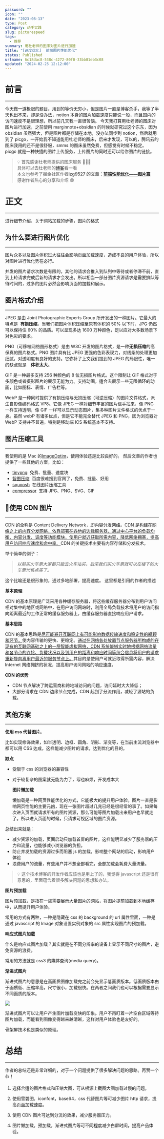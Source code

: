 ```yaml
---
password: ""
icon: ""
date: "2023-08-13"
type: Post
category: 动手实践
slug: picturespeed
tags:
  - 推荐
summary: 用杜老师的图床对图片进行加速
title: "[速度优化]  前端图片性能优化"
status: Published
urlname: 6c18dac8-538c-4272-80f0-33bb01eb3c08
updated: "2024-02-25 12:12:00"
---
```


# 前言

---

今天做一道极限的题目，用到的等价无穷小，但是图片一直是博客杀手，我等了半天也出不来，却是没办法，notion 本身的图片加载速度只能说一般，而且国内的访问速度不是很理想，所以前几天我一直很苦恼。
今天我打算用杜老师的图床对图片进行加速，之前使用 marginnote+obsidian 的时候就研究过这个东东，因为 obsidian 虽然强大，但是图片都是存储在本地，没办法同步到 notion，然后就用到了 picgo，一开始我不知道能用杜老师的图床，后来才发现，可以的，腾讯云的图床我用的还不是很舒服，smms 的图床虽然免费，但感觉有时候不稳定。
picgo 就是一种快捷的图片上传服务，上传图片的同时还可以给你图片的链接。

> 💡 首先感谢杜老师提供的图床服务 🌺🌺🌺  
> 具体可以去杜老师的[博客](https://dusays.com/)看一看  
> 本文也参考了掘金社区作者**lzg9527 的文章：**[**前端性能优化——图片篇**](https://juejin.cn/post/6965761736083243044)  
> 感谢作者热心的分享和介绍 😄

# 正文

---

进行细节介绍，关于网站加载的步骤，图片的格式

## 为什么要进行图片优化

---

图片众多以及图片体积过大往往会影响页面加载速度，造成不良的用户体验，所以对图片进行优化势在必行。

并发的图片请求次数是有限的，其他的请求会推入到队列中等待或者停滞不前，直到上轮请求完成后新的请求才会发出。所以相当一部分图片资源请求是需要排队等待时间的，过多的图片必然会影响页面的加载和展示。

## 图片格式介绍

---

JPEG 是由 Joint Photographic Experts Group 所开发出的一种图片。它最大的特点是  **有损压缩**。当我们把图片体积压缩至原有体积的 50% 以下时，JPG 仍然可以保持住 60% 的品质。可以呈现多达 1600 万种颜色，足以应对大多数场景下对色彩的要求。

PNG（可移植网络图形格式）是由 W3C 开发的图片格式，是一种**无损压缩**的高保真的图片格式。PNG 图片具有比 JPEG 更强的色彩表现力，对线条的处理更加细腻，对透明度有良好的支持。它弥补了上文我们提到的 JPEG 的局限性，唯一的缺点就是　**体积太大**。

GIF 是一种最多支持 256 种颜色的 8 位无损图片格式。这个限制让 GIF 格式对于多颜色或者摄影图片的展示无能为力。支持动画，适合去展示一些无限循环的动画，比如图标、表情、广告栏等。

WebP 是一种同时提供了有损压缩与无损压缩（可逆压缩）的图片文件格式，派生自影像编码格式 VP8。它像 JPEG 一样对细节丰富的图片信手拈来，像 PNG 一样支持透明，像 GIF 一样可以显示动态图片，集多种图片文件格式的优点于一身。虽然 webP 有诸多优点，但是它不能完全替代 JPEG 和 PNG，因为浏览器对 WebP 支持并不普遍。特别是移动端 IOS 系统基本不支持。

## 图片压缩工具

---

我使用的是 Mac 的[ImageOptim](https://imageoptim.com/mac)，使用体验还是比较良好的。
然后文章的作者也提供了一些其他的方案，比如：

- [tinypng](https://link.juejin.cn/?target=https%3A%2F%2Ftinypng.com%2F)  免费、批量、速度块
- [智图压缩](https://link.juejin.cn/?target=https%3A%2F%2Fzhitu.isux.us%2F)  百度很难搜到官网了，免费、批量、好用
- [squoosh](https://link.juejin.cn/?target=https%3A%2F%2Fsquoosh.app%2F)  在线图片压缩工具
- [compressor](https://link.juejin.cn/?target=https%3A%2F%2Fcompressor.io%2F)  支持 JPG、PNG、SVG、GIF

## 🌟**使用 CDN 图片**

---

CDN 的全称是 Content Delivery Network，即内容分发网络。<u>CDN 是构建在网络之上的内容分发网络，依靠部署在各地的边缘服务器，通过中心平台的负载均衡、内容分发、调度等功能模块，使用户就近获取所需内容，降低网络拥塞，提高用户访问响应速度和命中率。</u>CDN 的关键技术主要有内容存储和分发技术。

举个简单的例子：

> _以前买火车票大家都只能去火车站买，后来我们买火车票就可以在楼下的火车票代售点买了。_

这个比喻还是很形象的，通过多地部署，提高速度。
这里都是引用的作者的描述

**基本原理**

CDN 的基本原理是广泛采用各种缓存服务器，将这些缓存服务器分布到用户访问相对集中的地区或网络中，在用户访问网站时，利用全局负载技术将用户的访问指向距离最近的工作正常的缓存服务器上，由缓存服务器直接响应用户请求。

**基本思路**

CDN 的基本思路是<u>尽可能避开互联网上有可能影响数据传输速度和稳定性的瓶颈和环节，</u>使内容传输的更快、更稳定。<u>通过在网络各处放置节点服务器所构成的在现有的互联网基础之上的一层智能虚拟网络，CDN 系统能够实时地根据网络流量和各节点的连接、负载状况以及到用户的距离和响应时间等综合信息将用户的请求重新导向离用户最近的服务节点上。</u>其目的是使用户可就近取得所需内容，解决 Internet 网络拥挤的状况，提高用户访问网站的响应速度。

**CDN 的优势**

- CDN 节点解决了跨运营商和跨地域访问的问题，访问延时大大降低；
- 大部分请求在 CDN 边缘节点完成，CDN 起到了分流作用，减轻了源站的负载。

## 其他方案

---

**使用 css 代替图片**。

比如实现修饰效果，如半透明、边框、圆角、阴影、渐变等，在当前主流浏览器中都可以用 CSS 达成，这样能减少图片的请求，达到优化的目的。

**缺点**

- 受限于 css 的浏览器的兼容性
- 对于较复杂的图案就无能为力了，写也麻烦，开发成本大

  **图片懒加载**

  懒加载是一种网页性能优化的方式，它能极大的提升用户体验。图片一直是影响网页性能的主要元凶，现在一张图片超过几兆已经是很经常的事了。如果每次进入页面就请求所有的图片资源，那么可能等图片加载出来用户也早就走了。所以进入页面的时候，只请求可视区域的图片资源。

总结出来就是：

- 减少资源的加载，页面启动只加载首屏的图片，这样能明显减少了服务器的压力和流量，也能够减小浏览器的负担。
- 防止并发加载的资源过多而阻塞 js 的加载，影响整个网站的启动，影响用户体验
- 浪费用户的流量，有些用户并不想全部看完，全部加载会耗费大量流量。

> 💡 这个技术博客的开发作者应该也是用上了的，我觉得 javascript 还是很有意思的，里面蕴含着很多解决问题的思想和办法。

**图片预加载**

图片预加载，是指在一些需要展示大量图片的网站，将图片提前加载到本地缓存中，从而提升用户体验。

常用的方式有两种，一种是隐藏在 css 的 background 的 url 属性里面，一种是通过 javascript 的 Image 对象设置实例对象的 src 属性实现图片的预加载。

**响应式图片加载**

什么是响应式图片加载？其实就是在不同分辨率的设备上显示不同尺寸的图片，避免资源的浪费。

常用的方法就是 css3 的媒体查询(media query)。

**渐进式图片**

渐进式图片的意思是在高画质图像加载完之前会先显示低画质版本。低画质版本由于画质低、压缩率高，尺寸很小，加载很快。在两者之间我们也可以根据需要显示不同画质的版本。

![](https://bu.dusays.com/2023/08/13/64d8e3653b7ae.png)

渐进式图片可以让用户产生图片加载变快的印象。用户不再盯着一片空白区域等待图片加载，而能看到图像变得越来越清晰，这样对用户体验也是友好的。

骨架屏技术也是类似的原理。

# 总结

---

作者的总结还是非常详细的，对于一个问题提供了很多解决问题的思路。再赞一个 👍！

1. 选择合适的图片格式和压缩大图，可从根源上截图大图加载过慢的问题。

2. 使用雪碧图，iconfont，base64，css 代替图片等可减少图片 http 请求，提高页面加载速度。

3. 使用 CDN 图片可达到分流的效果，减少服务器压力。

4. 图片懒加载，预加载，渐进式图片等可不同程度减少白屏时间，提高产品体验。
